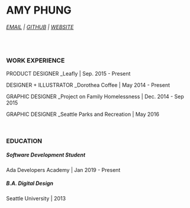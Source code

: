 # AMY PHUNG

<div id="webaddress">
 <h6> <a href="phung.amy85@gmail.com">EMAIL</a> | <a href="https://github.com/aphunk">GITHUB</a> | <a href="https://amyphung.xyz">WEBSITE</a></h6>
<br>
</div>

### WORK EXPERIENCE

   PRODUCT DESIGNER
   _Leafly | Sep. 2015 - Present

   DESIGNER + ILLUSTRATOR 
   _Dorothea Coffee | May 2014 - Present

   GRAPHIC DESIGNER
   _Project on Family Homelessness | Dec. 2014 - Sep 2015

   GRAPHIC DESIGNER 
   _Seattle Parks and Recreation | May 2016

<br>

### EDUCATION

##### Software Development Student 
Ada Developers Academy | Jan 2019 - Present

##### B.A. Digital Design
Seattle University | 2013



